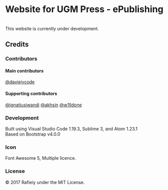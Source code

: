 <h1>Website for UGM Press - ePublishing</h1><br>
This website is currently under development.<br>
<h2>Credits</h2>
<h3>Contributors</h3>
<h4>Main contributors</h4>
<a href="https://github.com/davieiycode">@davieiycode</a>
<h4>Supporting contributors</h4>
<a href="https://github.com/ignatiusiwandj">@ignatiusiwandj</a>
<a href="https://github.com/akhsin">@akhsin</a>
<a href="https://github.com/w1lldone">@w1lldone</a>
<h3>Development</h3>
Built using Visual Studio Code 1.19.3, Sublime 3, and Atom 1.23.1<br>
Based on Bootstrap v4.0.0<br>
<h3>Icon</h3>
Font Awesome 5, Multiple licence.<br>
<h3>License</h3>
© 2017 Rafieiy under the MIT License.
